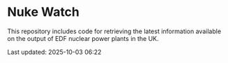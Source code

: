 # Nuke Watch

This repository includes code for retrieving the latest information available on the output of EDF nuclear power plants in the UK.

Last updated: 2025-10-03 06:22